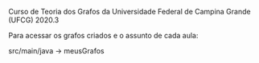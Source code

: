 
Curso de Teoria dos Grafos da Universidade Federal de Campina Grande (UFCG) 2020.3

Para acessar os grafos criados e o assunto de cada aula:

src/main/java -> meusGrafos
